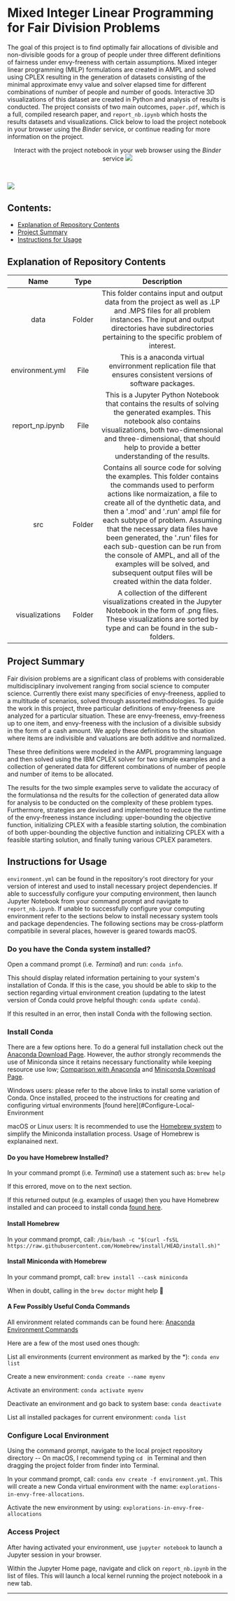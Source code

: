 # Mixed Integer Linear Programming for Fair Division Problems

The goal of this project is to find optimally fair allocations of divisible and non-divisible goods for a group of people under three different definitions of fairness under envy-freeness with certain assumptions. Mixed integer linear programming (MILP) formulations are created in AMPL and solved using CPLEX resulting in the generation of datasets consisting of the minimal approximate envy value and solver elapsed time for different combinations of number of people and number of goods. Interactive 3D visualizations of this dataset are created in Python and analysis of results is conducted. The project consists of two main outcomes, `paper.pdf`, which is a full, compiled research paper, and `report_nb.ipynb` which hosts the results datasets and visualizations. Click below to load the project notebook in your browser using the *Binder* service, or continue reading for more information on the project.

<p align="center">
  Interact with the project notebook in your web browser using the <i>Binder</i> service  
<a target="_blank" rel="noopener noreferrer" href=https://bit.ly/3dxaBfS> <img src=https://mybinder.org/badge_logo.svg></a>
 <br><br>
</p>

![](notebook_preview.gif)
---

## Contents:
 - [Explanation of Repository Contents](#explanation-of-repository-contents)
 - [Project Summary](#project-summary)
 - [Instructions for Usage](#instructions-for-usage)

## Explanation of Repository Contents

|   Name   |   Type   |                                                          Description                                                         |
|:-----------------:|:------------:|:---------------------------------------------------------------------------------------------------------------------------:|
| data      | Folder | This folder contains input and output data from the project as well as .LP and .MPS files for all problem instances. The input and output directories have subdirectories pertaining to the specific problem of interest.  |
| environment.yml   | File       | This is a anaconda virtual envirronment replication file that ensures consistent versions of software packages.|
| report_np.ipynb  | File       | This is a Jupyter Python Notebook that contains the results of solving the generated examples. This notebook also contains visualizations, both two-dimensional and three-dimensional, that should help to provide a better understanding of the results.          |
| src| Folder     | Contains all source code for solving the examples. This folder contains the commands used to perform actions like normaization, a file to create all of the dynthetic data, and then a '.mod' and '.run' ampl file for each subtype of problem. Assuming that the necessary data files have been generated, the '.run' files for each sub-question can be run from the console of AMPL, and all of the examples will be solved, and subsequent output files will be created within the data folder.|
| visualizations| Folder| A collection of the different visualizations created in the Jupyter Notebook in the form of .png files. These visualizations are sorted by type and can be found in the sub-folders. |

## Project Summary
Fair division problems are a significant class of problems with considerable multidisciplinary involvement ranging from social science to computer science. Currently there exist many specificies of envy-freeness, applied to a multitude of scenarios, solved through assorted methodologies.  To guide the work in this project, three particular  definitions  of  envy-freeness  are  analyzed  for  a  particular  situation.   These  are envy-freeness, envy-freeness up to one item, and envy-freeness with the inclusion of a divisible subsidy in the form of a cash amount.  We apply these definitions to the situation where items are indivisible and valuations are both additive and normalized.  

 These three definitions were modeled in the AMPL programming language and then solved using the IBM CPLEX solver for two simple examples and a collection of generated data for different combinations of number of people and number of items to be allocated. 
 
 The results for the two simple examples serve to validate the accuracy of the formulationsa nd the results for the collection of generated data allow for analysis to be conducted on the complexity  of  these  problem  types.   Furthermore,  strategies  are  devised  and  implemented to reduce the runtime of the envy-freeness instance including:  upper-bounding the objective function, initializing CPLEX with a feasible starting solution, the combination of both upper-bounding the objective function and initializing CPLEX with a feasible starting solution, and finally tuning various CPLEX parameters.


## Instructions for Usage

`environment.yml`  can be found in the repository's root directory for your version of interest and used to install necessary project dependencies. If able to successfully configure your computing environment, then launch Jupyter Notebook from your command prompt and navigate to `report_nb.ipynb`. If unable to successfully configure your computing environment refer to the sections below to install necessary system tools and package dependencies. The following sections may be cross-platform compatibile in several places, however is geared towards macOS.

### Do you have the Conda system installed?

Open a command prompt (i.e. *Terminal*) and run: `conda info`.

This should display related information pertaining to your system's installation of Conda. If this is the case, you should be able to skip to the section regarding virtual environment creation (updating to the latest version of Conda could prove helpful though: `conda update conda`).

If this resulted in an error, then install Conda with the following section. 

### Install Conda

There are a few options here. To do a general full installation check out the [Anaconda Download Page](https://docs.conda.io/projects/conda/en/latest/user-guide/install/). However, the author strongly recommends the use of Miniconda since it retains necessary functionality while keeping resource use low; [Comparison with Anaconda](https://docs.conda.io/projects/conda/en/latest/user-guide/install/download.html#anaconda-or-miniconda) and [Miniconda Download Page](https://docs.conda.io/en/latest/miniconda.html). 

Windows users: please refer to the above links to install some variation of Conda. Once installed, proceed to the instructions for creating and configuring virtual environments [found here](#Configure-Local-Environment

macOS or Linux users: It is recommended to use the [Homebrew system](https://brew.sh/) to simplify the Miniconda installation process. Usage of Homebrew is explanained next. 

#### Do you have Homebrew Installed?

In your command prompt (i.e. *Terminal*) use a statement such as: `brew help`

If this errored, move on to the next section.

If this returned output (e.g. examples of usage) then you have Homebrew installed and can proceed to install conda [found here](#Install-Miniconda-with-Homebrew).

#### Install Homebrew

In your command prompt, call: `/bin/bash -c "$(curl -fsSL https://raw.githubusercontent.com/Homebrew/install/HEAD/install.sh)"`

#### Install Miniconda with Homebrew

In your command prompt, call: `brew install --cask miniconda`

When in doubt, calling in the `brew doctor` might help :pill: 

#### A Few Possibly Useful Conda Commands

All environment related commands can be found here: [Anaconda Environment Commands](https://docs.conda.io/projects/conda/en/latest/user-guide/tasks/manage-environments.html)

Here are a few of the most used ones though: 

List all environments (current environment as marked by the \*): `conda env list`

Create a new environment: `conda create --name myenv`

Activate an environment: `conda activate myenv`

Deactivate an environment and go back to system base: `conda deactivate`

List all installed packages for current environment: `conda list`

### Configure Local Environment

Using the command prompt, navigate to the local project repository directory -- On macOS, I recommend typing `cd ` in Terminal and then dragging the project folder from finder into Terminal. 

In your command prompt, call: `conda env create -f environment.yml`. This will create a new Conda virtual environment with the name: `explorations-in-envy-free-allocations`.

Activate the new environment by using: `explorations-in-envy-free-allocations`

### Access Project

After having activated your environment, use `jupyter notebook` to launch a Jupyter session in your browser. 

Within the Jupyter Home page, navigate and click on `report_nb.ipynb` in the list of files. This will launch a local kernel running the project notebook in a new tab. 

---
